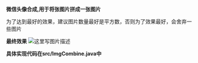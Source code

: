**微信头像合成,用于将张图片拼成一张图片**

为了达到最好的效果，建议图片数量最好是平方数，否则为了效果最好，会舍弃一些图片

**最终效果**
![这里写图片描述](http://img.blog.csdn.net/20170425212515045?watermark/2/text/aHR0cDovL2Jsb2cuY3Nkbi5uZXQvbGlib3JlbjkyMDUyOA==/font/5a6L5L2T/fontsize/400/fill/I0JBQkFCMA==/dissolve/70/gravity/SouthEast)

**具体实现代码在src/ImgCombine.java中**
